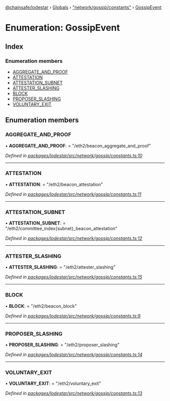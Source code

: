 [@chainsafe/lodestar](../README.md) › [Globals](../globals.md) › ["network/gossip/constants"](../modules/_network_gossip_constants_.md) › [GossipEvent](_network_gossip_constants_.gossipevent.md)

# Enumeration: GossipEvent

## Index

### Enumeration members

* [AGGREGATE_AND_PROOF](_network_gossip_constants_.gossipevent.md#aggregate_and_proof)
* [ATTESTATION](_network_gossip_constants_.gossipevent.md#attestation)
* [ATTESTATION_SUBNET](_network_gossip_constants_.gossipevent.md#attestation_subnet)
* [ATTESTER_SLASHING](_network_gossip_constants_.gossipevent.md#attester_slashing)
* [BLOCK](_network_gossip_constants_.gossipevent.md#block)
* [PROPOSER_SLASHING](_network_gossip_constants_.gossipevent.md#proposer_slashing)
* [VOLUNTARY_EXIT](_network_gossip_constants_.gossipevent.md#voluntary_exit)

## Enumeration members

###  AGGREGATE_AND_PROOF

• **AGGREGATE_AND_PROOF**: = "/eth2/beacon_aggregate_and_proof"

*Defined in [packages/lodestar/src/network/gossip/constants.ts:10](https://github.com/ChainSafe/lodestar/blob/c806550/packages/lodestar/src/network/gossip/constants.ts#L10)*

___

###  ATTESTATION

• **ATTESTATION**: = "/eth2/beacon_attestation"

*Defined in [packages/lodestar/src/network/gossip/constants.ts:11](https://github.com/ChainSafe/lodestar/blob/c806550/packages/lodestar/src/network/gossip/constants.ts#L11)*

___

###  ATTESTATION_SUBNET

• **ATTESTATION_SUBNET**: = "/eth2/committee_index{subnet}_beacon_attestation"

*Defined in [packages/lodestar/src/network/gossip/constants.ts:12](https://github.com/ChainSafe/lodestar/blob/c806550/packages/lodestar/src/network/gossip/constants.ts#L12)*

___

###  ATTESTER_SLASHING

• **ATTESTER_SLASHING**: = "/eth2/attester_slashing"

*Defined in [packages/lodestar/src/network/gossip/constants.ts:15](https://github.com/ChainSafe/lodestar/blob/c806550/packages/lodestar/src/network/gossip/constants.ts#L15)*

___

###  BLOCK

• **BLOCK**: = "/eth2/beacon_block"

*Defined in [packages/lodestar/src/network/gossip/constants.ts:9](https://github.com/ChainSafe/lodestar/blob/c806550/packages/lodestar/src/network/gossip/constants.ts#L9)*

___

###  PROPOSER_SLASHING

• **PROPOSER_SLASHING**: = "/eth2/proposer_slashing"

*Defined in [packages/lodestar/src/network/gossip/constants.ts:14](https://github.com/ChainSafe/lodestar/blob/c806550/packages/lodestar/src/network/gossip/constants.ts#L14)*

___

###  VOLUNTARY_EXIT

• **VOLUNTARY_EXIT**: = "/eth2/voluntary_exit"

*Defined in [packages/lodestar/src/network/gossip/constants.ts:13](https://github.com/ChainSafe/lodestar/blob/c806550/packages/lodestar/src/network/gossip/constants.ts#L13)*
